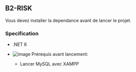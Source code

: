 ## B2-RISK

Vous devez installer la dependance avant de lancer le projet.

### Specification

- .NET 6
- ![image](https://user-images.githubusercontent.com/91829231/193802735-e29d8524-2eb2-48b8-ac12-8679abedfb07.png)
   Prérequis avant lancement:

    - Lancer MySQL avec XAMPP
